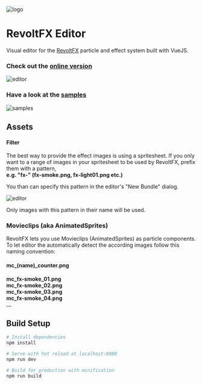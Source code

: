 ![logo](https://samples.revoltfx.electronauts.net/assets/rfx-logo.png)

# RevoltFX Editor

Visual editor for the [RevoltFX](https://github.com/bma73/revolt-fx) particle and effect system built with VueJS.

### Check out the [online version](https://github.com/bma73/revolt-fx-editor)

![editor](https://samples.revoltfx.electronauts.net/assets/editor.png)

### Have a look at the [samples](https://samples.revoltfx.electronauts.net)

![samples](https://samples.revoltfx.electronauts.net/assets/samples.png)

 
## Assets

#### Filter
The best way to provide the effect images is using a spritesheet. If you only want to a range of images in your spritesheet to be used by RevoltFX, prefix them with a pattern,  
**e.g. "fx-" (fx-smoke.png, fx-light01.png etc.)**

You than can specify this pattern in the editor's "New Bundle" dialog.

![editor](https://samples.revoltfx.electronauts.net/assets/newbundle.png)

Only images with this pattern in their name will be used.

### Movieclips (aka AnimatedSprites)
RevoltFX lets you use Movieclips (AnimatedSprites) as particle components. To let editor the automatically detect the according images follow this naming convention:

#### mc\_(name)\_counter.png

**mc\_fx-smoke\_01.png  
mc\_fx-smoke\_02.png  
mc\_fx-smoke\_03.png  
mc\_fx-smoke\_04.png   
...**


## Build Setup

``` bash
# Install dependencies
npm install

# Serve with hot reload at localhost:8080
npm run dev

# Build for production with minification
npm run build
```

